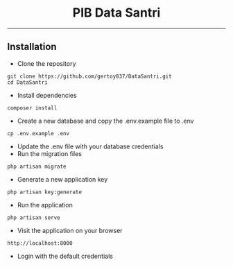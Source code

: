 <h1 align="center">PIB Data Santri</h1>

---

## Installation

- Clone the repository
``` 
git clone https://github.com/gertoy837/DataSantri.git
cd DataSantri
```
- Install dependencies
```
composer install
```
- Create a new database and copy the .env.example file to .env
```
cp .env.example .env
```
- Update the .env file with your database credentials
- Run the migration files
```
php artisan migrate
```
- Generate a new application key
```
php artisan key:generate
```
- Run the application
```
php artisan serve
```
- Visit the application on your browser
```
http://localhost:8000
```
- Login with the default credentials
